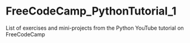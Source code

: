 # FreeCodeCamp_PythonTutorial_1
List of exercises and mini-projects from the Python YouTube tutorial on FreeCodeCamp
